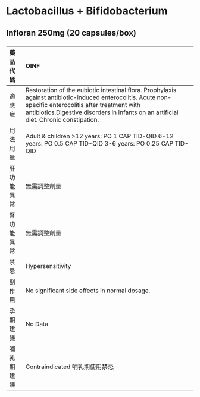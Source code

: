 # Lactobacillus + Bifidobacterium

## Infloran 250mg (20 capsules/box)

##### 

| 藥品代碼   | OINF                                                                                                                                                                                                                                              |
|:-----------|:--------------------------------------------------------------------------------------------------------------------------------------------------------------------------------------------------------------------------------------------------|
| 適應症     | Restoration of the eubiotic intestinal flora. Prophylaxis against antibiotic-induced enterocolitis. Acute non-specific enterocolitis after treatment with antibiotics.Digestive disorders in infants on an artificial diet. Chronic constipation. |
| 用法用量   | Adult & children >12 years: PO 1 CAP TID-QID 6-12 years: PO 0.5 CAP TID-QID 3-6 years: PO 0.25 CAP TID-QID                                                                                                                                        |
| 肝功能異常 | 無需調整劑量                                                                                                                                                                                                                                      |
| 腎功能異常 | 無需調整劑量                                                                                                                                                                                                                                      |
| 禁忌       | Hypersensitivity                                                                                                                                                                                                                                  |
| 副作用     | No significant side effects in normal dosage.                                                                                                                                                                                                     |
| 孕期建議   | No Data                                                                                                                                                                                                                                           |
| 哺乳期建議 | Contraindicated 哺乳期使用禁忌                                                                                                                                                                                                                    |

